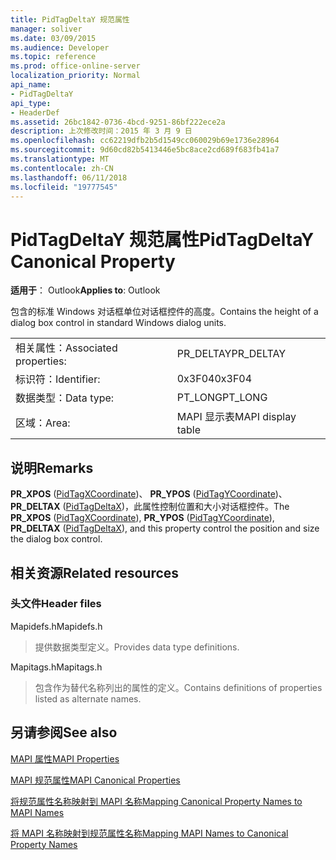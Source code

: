 ```yaml
---
title: PidTagDeltaY 规范属性
manager: soliver
ms.date: 03/09/2015
ms.audience: Developer
ms.topic: reference
ms.prod: office-online-server
localization_priority: Normal
api_name:
- PidTagDeltaY
api_type:
- HeaderDef
ms.assetid: 26bc1842-0736-4bcd-9251-86bf222ece2a
description: 上次修改时间：2015 年 3 月 9 日
ms.openlocfilehash: cc62219dfb2b5d1549cc060029b69e1736e28964
ms.sourcegitcommit: 9d60cd82b5413446e5bc8ace2cd689f683fb41a7
ms.translationtype: MT
ms.contentlocale: zh-CN
ms.lasthandoff: 06/11/2018
ms.locfileid: "19777545"
---
```

# <a name="pidtagdeltay-canonical-property"></a><span data-ttu-id="2f347-103">PidTagDeltaY 规范属性</span><span class="sxs-lookup"><span data-stu-id="2f347-103">PidTagDeltaY Canonical Property</span></span>

  
  
<span data-ttu-id="2f347-104">**适用于**： Outlook</span><span class="sxs-lookup"><span data-stu-id="2f347-104">**Applies to**: Outlook</span></span> 
  
<span data-ttu-id="2f347-105">包含的标准 Windows 对话框单位对话框控件的高度。</span><span class="sxs-lookup"><span data-stu-id="2f347-105">Contains the height of a dialog box control in standard Windows dialog units.</span></span> 
  
|||
|:-----|:-----|
|<span data-ttu-id="2f347-106">相关属性：</span><span class="sxs-lookup"><span data-stu-id="2f347-106">Associated properties:</span></span>  <br/> |<span data-ttu-id="2f347-107">PR_DELTAY</span><span class="sxs-lookup"><span data-stu-id="2f347-107">PR_DELTAY</span></span>  <br/> |
|<span data-ttu-id="2f347-108">标识符：</span><span class="sxs-lookup"><span data-stu-id="2f347-108">Identifier:</span></span>  <br/> |<span data-ttu-id="2f347-109">0x3F04</span><span class="sxs-lookup"><span data-stu-id="2f347-109">0x3F04</span></span>  <br/> |
|<span data-ttu-id="2f347-110">数据类型：</span><span class="sxs-lookup"><span data-stu-id="2f347-110">Data type:</span></span>  <br/> |<span data-ttu-id="2f347-111">PT_LONG</span><span class="sxs-lookup"><span data-stu-id="2f347-111">PT_LONG</span></span>  <br/> |
|<span data-ttu-id="2f347-112">区域：</span><span class="sxs-lookup"><span data-stu-id="2f347-112">Area:</span></span>  <br/> |<span data-ttu-id="2f347-113">MAPI 显示表</span><span class="sxs-lookup"><span data-stu-id="2f347-113">MAPI display table</span></span>  <br/> |
   
## <a name="remarks"></a><span data-ttu-id="2f347-114">说明</span><span class="sxs-lookup"><span data-stu-id="2f347-114">Remarks</span></span>

<span data-ttu-id="2f347-115">**PR_XPOS** ([PidTagXCoordinate](pidtagxcoordinate-canonical-property.md))、 **PR_YPOS** ([PidTagYCoordinate](pidtagycoordinate-canonical-property.md))、 **PR_DELTAX** ([PidTagDeltaX](pidtagdeltax-canonical-property.md))，此属性控制位置和大小对话框控件。</span><span class="sxs-lookup"><span data-stu-id="2f347-115">The **PR_XPOS** ([PidTagXCoordinate](pidtagxcoordinate-canonical-property.md)), **PR_YPOS** ([PidTagYCoordinate](pidtagycoordinate-canonical-property.md)), **PR_DELTAX** ([PidTagDeltaX](pidtagdeltax-canonical-property.md)), and this property control the position and size the dialog box control.</span></span> 
  
## <a name="related-resources"></a><span data-ttu-id="2f347-116">相关资源</span><span class="sxs-lookup"><span data-stu-id="2f347-116">Related resources</span></span>

### <a name="header-files"></a><span data-ttu-id="2f347-117">头文件</span><span class="sxs-lookup"><span data-stu-id="2f347-117">Header files</span></span>

<span data-ttu-id="2f347-118">Mapidefs.h</span><span class="sxs-lookup"><span data-stu-id="2f347-118">Mapidefs.h</span></span>
  
> <span data-ttu-id="2f347-119">提供数据类型定义。</span><span class="sxs-lookup"><span data-stu-id="2f347-119">Provides data type definitions.</span></span>
    
<span data-ttu-id="2f347-120">Mapitags.h</span><span class="sxs-lookup"><span data-stu-id="2f347-120">Mapitags.h</span></span>
  
> <span data-ttu-id="2f347-121">包含作为替代名称列出的属性的定义。</span><span class="sxs-lookup"><span data-stu-id="2f347-121">Contains definitions of properties listed as alternate names.</span></span>
    
## <a name="see-also"></a><span data-ttu-id="2f347-122">另请参阅</span><span class="sxs-lookup"><span data-stu-id="2f347-122">See also</span></span>



[<span data-ttu-id="2f347-123">MAPI 属性</span><span class="sxs-lookup"><span data-stu-id="2f347-123">MAPI Properties</span></span>](mapi-properties.md)
  
[<span data-ttu-id="2f347-124">MAPI 规范属性</span><span class="sxs-lookup"><span data-stu-id="2f347-124">MAPI Canonical Properties</span></span>](mapi-canonical-properties.md)
  
[<span data-ttu-id="2f347-125">将规范属性名称映射到 MAPI 名称</span><span class="sxs-lookup"><span data-stu-id="2f347-125">Mapping Canonical Property Names to MAPI Names</span></span>](mapping-canonical-property-names-to-mapi-names.md)
  
[<span data-ttu-id="2f347-126">将 MAPI 名称映射到规范属性名称</span><span class="sxs-lookup"><span data-stu-id="2f347-126">Mapping MAPI Names to Canonical Property Names</span></span>](mapping-mapi-names-to-canonical-property-names.md)

